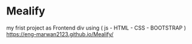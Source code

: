 # Mealify
my frist project as Frontend div using ( js - HTML - CSS - BOOTSTRAP )
https://eng-marwan2123.github.io/Mealify/
